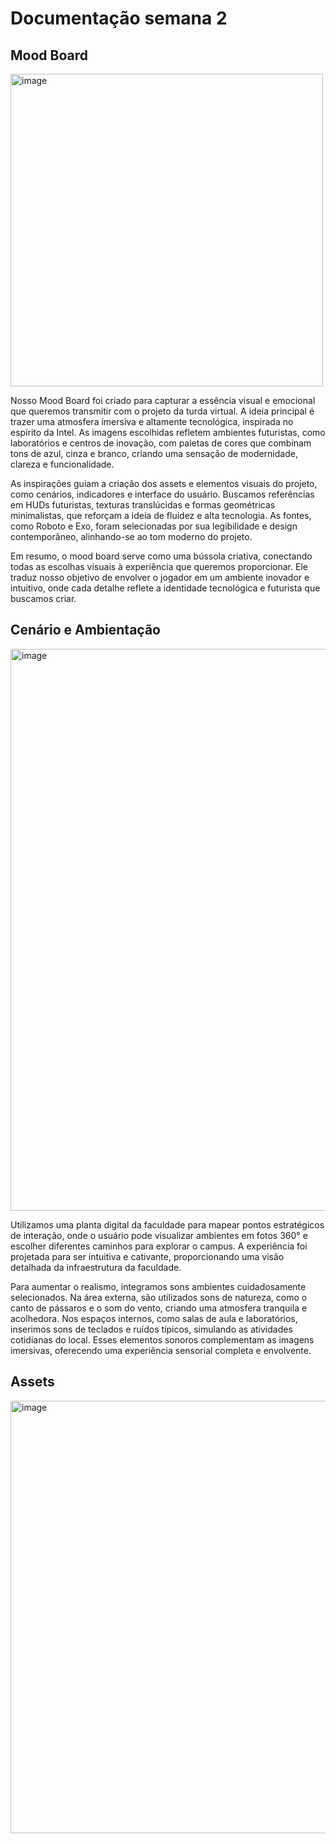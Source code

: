 # Documentação semana 2

## Mood Board

<img width="500" alt="image" src="https://github.com/user-attachments/assets/beb5f75a-58b3-40b0-b742-b9213129df9b">

Nosso Mood Board foi criado para capturar a essência visual e emocional que queremos transmitir com o projeto da turda virtual. A ideia principal é trazer uma atmosfera imersiva e altamente tecnológica, inspirada no espírito da Intel. As imagens escolhidas refletem ambientes futuristas, como laboratórios e centros de inovação, com paletas de cores que combinam tons de azul, cinza e branco, criando uma sensação de modernidade, clareza e funcionalidade.

As inspirações guiam a criação dos assets e elementos visuais do projeto, como cenários, indicadores e interface do usuário. Buscamos referências em HUDs futuristas, texturas translúcidas e formas geométricas minimalistas, que reforçam a ideia de fluidez e alta tecnologia. As fontes, como Roboto e Exo, foram selecionadas por sua legibilidade e design contemporâneo, alinhando-se ao tom moderno do projeto.

Em resumo, o mood board serve como uma bússola criativa, conectando todas as escolhas visuais à experiência que queremos proporcionar. Ele traduz nosso objetivo de envolver o jogador em um ambiente inovador e intuitivo, onde cada detalhe reflete a identidade tecnológica e futurista que buscamos criar.


## Cenário e Ambientação

<img width="899" alt="image" src="https://github.com/user-attachments/assets/ef000920-a3a4-461c-bbd3-cb0df1b1560b">

Utilizamos uma planta digital da faculdade para mapear pontos estratégicos de interação, onde o usuário pode visualizar ambientes em fotos 360° e escolher diferentes caminhos para explorar o campus. A experiência foi projetada para ser intuitiva e cativante, proporcionando uma visão detalhada da infraestrutura da faculdade.

Para aumentar o realismo, integramos sons ambientes cuidadosamente selecionados. Na área externa, são utilizados sons de natureza, como o canto de pássaros e o som do vento, criando uma atmosfera tranquila e acolhedora. Nos espaços internos, como salas de aula e laboratórios, inserimos sons de teclados e ruídos típicos, simulando as atividades cotidianas do local. Esses elementos sonoros complementam as imagens imersivas, oferecendo uma experiência sensorial completa e envolvente.

## Assets
<img width="692" alt="image" src="https://github.com/user-attachments/assets/9f18b3bc-3ec2-45b9-ad16-3f30fe4735c5">

